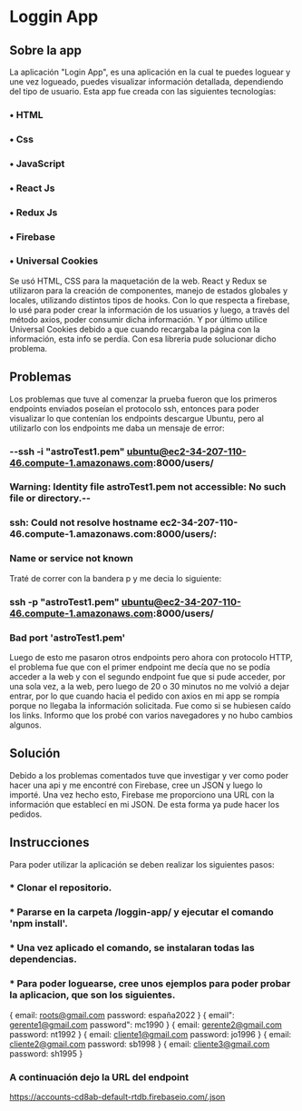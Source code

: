 # Loggin App


## Sobre la app


La aplicación "Login App", es una aplicación en la cual te puedes loguear y une vez logueado, puedes visualizar información detallada, dependiendo del tipo de usuario. Esta app fue creada con las siguientes tecnologías:
### • HTML
### • Css
### • JavaScript
### • React Js
### • Redux Js
### • Firebase
### • Universal Cookies

Se usó HTML, CSS para la maquetación de la web. React y Redux se utilizaron para la creación de componentes, manejo de estados globales y locales, utilizando distintos tipos de hooks. Con lo que respecta a firebase, lo usé para poder crear la información de los usuarios y luego, a través del método axios, poder consumir dicha información. Y por último utilice Universal Cookies debido a que cuando recargaba la página con la información, esta info se perdía. Con esa libreria pude solucionar dicho problema.


## Problemas

Los problemas que tuve al comenzar la prueba fueron que los primeros endpoints enviados poseían el protocolo ssh, entonces para poder visualizar lo que contenían los endpoints descargue Ubuntu, pero al utilizarlo con los endpoints me daba un mensaje de error:
### --ssh -i "astroTest1.pem" ubuntu@ec2-34-207-110-46.compute-1.amazonaws.com:8000/users/
### Warning: Identity file astroTest1.pem not accessible: No such file or directory.--

### ssh: Could not resolve hostname ec2-34-207-110-46.compute-1.amazonaws.com:8000/users/: 
### Name or service not known
Traté de correr con la bandera p y me decia lo siguiente:
### ssh -p "astroTest1.pem" ubuntu@ec2-34-207-110-46.compute-1.amazonaws.com:8000/users/ 
### Bad port 'astroTest1.pem'

Luego de esto me pasaron otros endpoints pero ahora con protocolo HTTP, el problema fue que con el primer endpoint me decía que no se podía acceder a la web y con el segundo endpoint fue que si pude acceder, por una sola vez, a la web, pero luego de 20 o 30 minutos no me volvió a dejar entrar, por lo que cuando hacia el pedido con axios en mi app se rompía porque no llegaba la información solicitada. Fue como si se hubiesen caído los links. Informo que los probé con varios navegadores y no hubo cambios algunos. 

## Solución
Debido a los problemas comentados tuve que investigar y ver como poder hacer una api y me encontré con Firebase, cree un JSON y luego lo importé. Una vez hecho esto, Firebase me proporciono una URL con la información que establecí en mi JSON. De esta forma ya pude hacer los pedidos.

## Instrucciones
Para poder utilizar la aplicación se deben realizar los siguientes pasos:
### * Clonar el repositorio.
### * Pararse en la carpeta /loggin-app/ y ejecutar el comando 'npm install'.
### * Una vez aplicado el comando, se instalaran todas las dependencias.
### * Para poder loguearse, cree unos ejemplos para poder probar la aplicacion, que son los siguientes.
{
    email: roots@gmail.com
    password: españa2022
}
{
    email": gerente1@gmail.com
    password": mc1990
}
{
    email: gerente2@gmail.com
    password: nt1992
}
{
    email: cliente1@gmail.com
    password: jo1996
}
{
    email: cliente2@gmail.com
    password: sb1998
}
{
    email: cliente3@gmail.com
    password: sh1995
}

### A continuación dejo la URL del endpoint
https://accounts-cd8ab-default-rtdb.firebaseio.com/.json